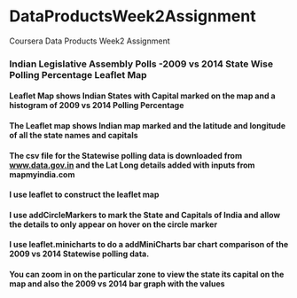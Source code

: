 # DataProductsWeek2Assignment
Coursera Data Products Week2 Assignment

### Indian Legislative Assembly Polls -2009 vs 2014 State Wise Polling Percentage Leaflet Map
#### Leaflet Map shows Indian States with Capital marked on the map and a histogram of 2009 vs 2014 Polling Percentage

#### The Leaflet map shows Indian map marked and the latitude and longitude of all the state names and capitals 

#### The csv file for the Statewise polling data is downloaded from www.data.gov.in and the Lat Long details added with inputs from mapmyindia.com

#### I use leaflet to construct the leaflet map

#### I use addCircleMarkers to mark the State and Capitals of India and allow the details to only appear on hover on the circle marker

#### I use leaflet.minicharts to do a addMiniCharts bar chart comparison of the 2009 vs 2014 Statewise polling data.

#### You can zoom in on the particular zone to view the state its capital on the map and also the 2009 vs 2014 bar graph with the values
